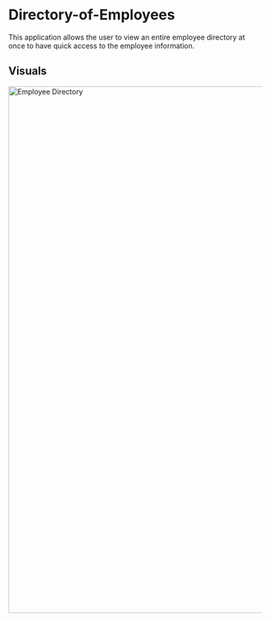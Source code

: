 # Directory-of-Employees

This application allows the user to view an entire employee directory at once to have quick access to the employee information.


## Visuals
<img width="1045" alt="Employee Directory" src="https://user-images.githubusercontent.com/67169488/99194117-1d222080-2743-11eb-9f21-41b2a05e9a68.png">
